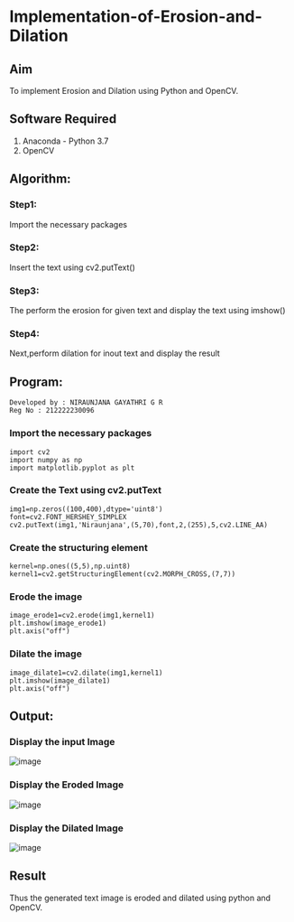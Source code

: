 # Implementation-of-Erosion-and-Dilation
## Aim
To implement Erosion and Dilation using Python and OpenCV.
## Software Required
1. Anaconda - Python 3.7
2. OpenCV
## Algorithm:

### Step1:
Import the necessary packages

### Step2:
Insert the text using cv2.putText()

### Step3:
The perform the erosion for given text and display the text using imshow()

### Step4:
 Next,perform dilation for inout text and display the result


 
## Program:

```
Developed by : NIRAUNJANA GAYATHRI G R
Reg No : 212222230096
```

### Import the necessary packages
```
import cv2
import numpy as np 
import matplotlib.pyplot as plt
```

### Create the Text using cv2.putText
```
img1=np.zeros((100,400),dtype='uint8')
font=cv2.FONT_HERSHEY_SIMPLEX
cv2.putText(img1,'Niraunjana',(5,70),font,2,(255),5,cv2.LINE_AA)
```

### Create the structuring element
```
kernel=np.ones((5,5),np.uint8)
kernel1=cv2.getStructuringElement(cv2.MORPH_CROSS,(7,7))
```

### Erode the image
```
image_erode1=cv2.erode(img1,kernel1)
plt.imshow(image_erode1)
plt.axis("off")
```

### Dilate the image
```
image_dilate1=cv2.dilate(img1,kernel1)
plt.imshow(image_dilate1)
plt.axis("off")
```

## Output:

### Display the input Image

![image](https://github.com/niraunjana/erosion--dilation/assets/119395610/2e6f5578-e449-4215-a5d7-f3b98a7fdc83)


### Display the Eroded Image

![image](https://github.com/niraunjana/erosion--dilation/assets/119395610/99b7f9d4-a3a8-4f02-b46c-dbee7abb7f1e)


### Display the Dilated Image

![image](https://github.com/niraunjana/erosion--dilation/assets/119395610/5a169850-779f-4551-9223-ba12110a6ebb)


## Result
Thus the generated text image is eroded and dilated using python and OpenCV.
